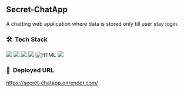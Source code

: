 ## Secret-ChatApp
A chatting web application where data is stored only till user stay login.

### 🛠 &nbsp;Tech Stack
![](https://img.shields.io/badge/-Java-05122A?style=flat&logo=Java)
![](https://img.shields.io/badge/-Springboot-05122A?style=flat&logo=spring)
![](https://img.shields.io/badge/-Java-05122A?style=flat&logo=Java)
![](https://img.shields.io/badge/-webSocket-05122A?style=flat&logo=socket)
![HTML](https://img.shields.io/badge/-HTML-05122A?style=flat&logo=HTML5)
![](https://img.shields.io/badge/-javascript-05122A?style=flat&logo=Javascript)

### 🔗  &nbsp;Deployed URL
https://secret-chatapp.onrender.com/ 




